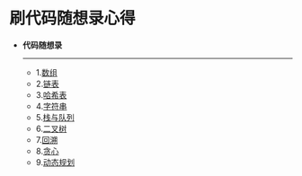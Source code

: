 # 刷代码随想录心得

<div class="grid cards" markdown>

-   **代码随想录**

    ---
    - 1.[数组](数组.md)
    - 2.[链表](链表.md)
    - 3.[哈希表](哈希表.md)
    - 4.[字符串](字符串.md)
    - 5.[栈与队列](栈与队列.md)
    - 6.[二叉树](二叉树.md)
    - 7.[回溯](回溯算法.md)
    - 8.[贪心](贪心.md)
    - 9.[动态规划](动态规划.md)
</div>
